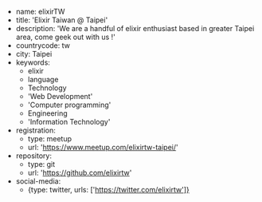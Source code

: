 - name: elixirTW
- title: 'Elixir Taiwan @ Taipei'
- description: 'We are a handful of elixir enthusiast based in greater Taipei area, come geek out with us !'
- countrycode: tw
- city: Taipei
- keywords:
    - elixir
    - language
    - Technology
    - 'Web Development'
    - 'Computer programming'
    - Engineering
    - 'Information Technology'
- registration:
   - type: meetup
   - url: 'https://www.meetup.com/elixirtw-taipei/'
- repository:
   - type: git
   - url: 'https://github.com/elixirtw'
- social-media:
    - {type: twitter, urls: ['https://twitter.com/elixirtw']}

